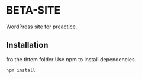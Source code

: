 # BETA-SITE

WordPress site for preactice.

## Installation

fro the thtem folder Use npm to install dependencies.

```bash
npm install
```
